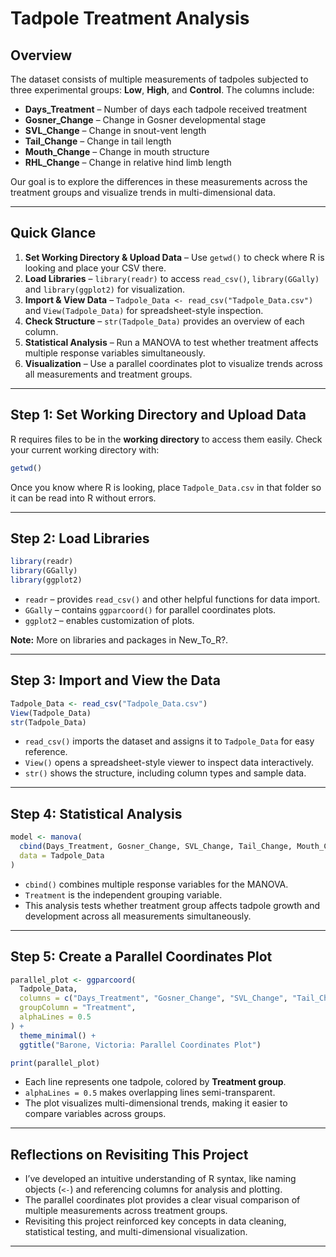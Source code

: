 # Tadpole Treatment Analysis

## Overview

The dataset consists of multiple measurements of tadpoles subjected to three experimental groups: **Low**, **High**, and **Control**. The columns include:

* **Days\_Treatment** – Number of days each tadpole received treatment
* **Gosner\_Change** – Change in Gosner developmental stage
* **SVL\_Change** – Change in snout-vent length
* **Tail\_Change** – Change in tail length
* **Mouth\_Change** – Change in mouth structure
* **RHL\_Change** – Change in relative hind limb length

Our goal is to explore the differences in these measurements across the treatment groups and visualize trends in multi-dimensional data.

---

## Quick Glance

1. **Set Working Directory & Upload Data** – Use `getwd()` to check where R is looking and place your CSV there.
2. **Load Libraries** – `library(readr)` to access `read_csv()`, `library(GGally)` and `library(ggplot2)` for visualization.
3. **Import & View Data** – `Tadpole_Data <- read_csv("Tadpole_Data.csv")` and `View(Tadpole_Data)` for spreadsheet-style inspection.
4. **Check Structure** – `str(Tadpole_Data)` provides an overview of each column.
5. **Statistical Analysis** – Run a MANOVA to test whether treatment affects multiple response variables simultaneously.
6. **Visualization** – Use a parallel coordinates plot to visualize trends across all measurements and treatment groups.

---

## Step 1: Set Working Directory and Upload Data

R requires files to be in the **working directory** to access them easily. Check your current working directory with:

```r
getwd()
```

Once you know where R is looking, place `Tadpole_Data.csv` in that folder so it can be read into R without errors.

---

## Step 2: Load Libraries

```r
library(readr)
library(GGally)
library(ggplot2)
```

* `readr` – provides `read_csv()` and other helpful functions for data import.
* `GGally` – contains `ggparcoord()` for parallel coordinates plots.
* `ggplot2` – enables customization of plots.

**Note:** More on libraries and packages in New\_To\_R?.

---

## Step 3: Import and View the Data

```r
Tadpole_Data <- read_csv("Tadpole_Data.csv")
View(Tadpole_Data)
str(Tadpole_Data)
```

* `read_csv()` imports the dataset and assigns it to `Tadpole_Data` for easy reference.
* `View()` opens a spreadsheet-style viewer to inspect data interactively.
* `str()` shows the structure, including column types and sample data.

---

## Step 4: Statistical Analysis

```r
model <- manova(
  cbind(Days_Treatment, Gosner_Change, SVL_Change, Tail_Change, Mouth_Change, RHL_Change) ~ Treatment, 
  data = Tadpole_Data
)
```

* `cbind()` combines multiple response variables for the MANOVA.
* `Treatment` is the independent grouping variable.
* This analysis tests whether treatment group affects tadpole growth and development across all measurements simultaneously.

---

## Step 5: Create a Parallel Coordinates Plot

```r
parallel_plot <- ggparcoord(
  Tadpole_Data, 
  columns = c("Days_Treatment", "Gosner_Change", "SVL_Change", "Tail_Change", "Mouth_Change", "RHL_Change"), 
  groupColumn = "Treatment", 
  alphaLines = 0.5
) + 
  theme_minimal() +
  ggtitle("Barone, Victoria: Parallel Coordinates Plot")

print(parallel_plot)
```

* Each line represents one tadpole, colored by **Treatment group**.
* `alphaLines = 0.5` makes overlapping lines semi-transparent.
* The plot visualizes multi-dimensional trends, making it easier to compare variables across groups.

---

## Reflections on Revisiting This Project

* I’ve developed an intuitive understanding of R syntax, like naming objects (`<-`) and referencing columns for analysis and plotting.
* The parallel coordinates plot provides a clear visual comparison of multiple measurements across treatment groups.
* Revisiting this project reinforced key concepts in data cleaning, statistical testing, and multi-dimensional visualization.

---
